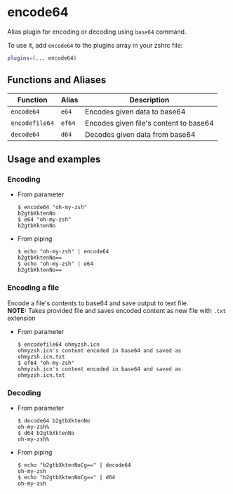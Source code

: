 # encode64

Alias plugin for encoding or decoding using `base64` command.

To use it, add `encode64` to the plugins array in your zshrc file:

```zsh
plugins=(... encode64)
```

## Functions and Aliases

| Function       | Alias  | Description                            |
| -------------- | ------ | -------------------------------------- |
| `encode64`     | `e64`  | Encodes given data to base64           |
| `encodefile64` | `ef64` | Encodes given file's content to base64 |
| `decode64`     | `d64`  | Decodes given data from base64         |

## Usage and examples

### Encoding

- From parameter

  ```console
  $ encode64 "oh-my-zsh"
  b2gtbXktenNo
  $ e64 "oh-my-zsh"
  b2gtbXktenNo
  ```

- From piping

  ```console
  $ echo "oh-my-zsh" | encode64
  b2gtbXktenNo==
  $ echo "oh-my-zsh" | e64
  b2gtbXktenNo==
  ```

### Encoding a file

Encode a file's contents to base64 and save output to text file.  
**NOTE:** Takes provided file and saves encoded content as new file with `.txt` extension

- From parameter

  ```console
  $ encodefile64 ohmyzsh.icn
  ohmyzsh.icn's content encoded in base64 and saved as ohmyzsh.icn.txt
  $ ef64 "oh-my-zsh"
  ohmyzsh.icn's content encoded in base64 and saved as ohmyzsh.icn.txt
  ```

### Decoding

- From parameter

  ```console
  $ decode64 b2gtbXktenNo
  oh-my-zsh%
  $ d64 b2gtbXktenNo
  oh-my-zsh%
  ```

- From piping

  ```console
  $ echo "b2gtbXktenNoCg==" | decode64
  oh-my-zsh
  $ echo "b2gtbXktenNoCg==" | d64
  oh-my-zsh
  ```
